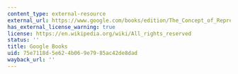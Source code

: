```yaml
---
content_type: external-resource
external_url: https://www.google.com/books/edition/The_Concept_of_Representation/AgUVWLswTNEC?hl=en&gbpv=1
has_external_license_warning: true
license: https://en.wikipedia.org/wiki/All_rights_reserved
status: ''
title: Google Books
uid: 75e7118d-5e62-4b06-9e79-85ac42de8dad
wayback_url: ''
---
```

